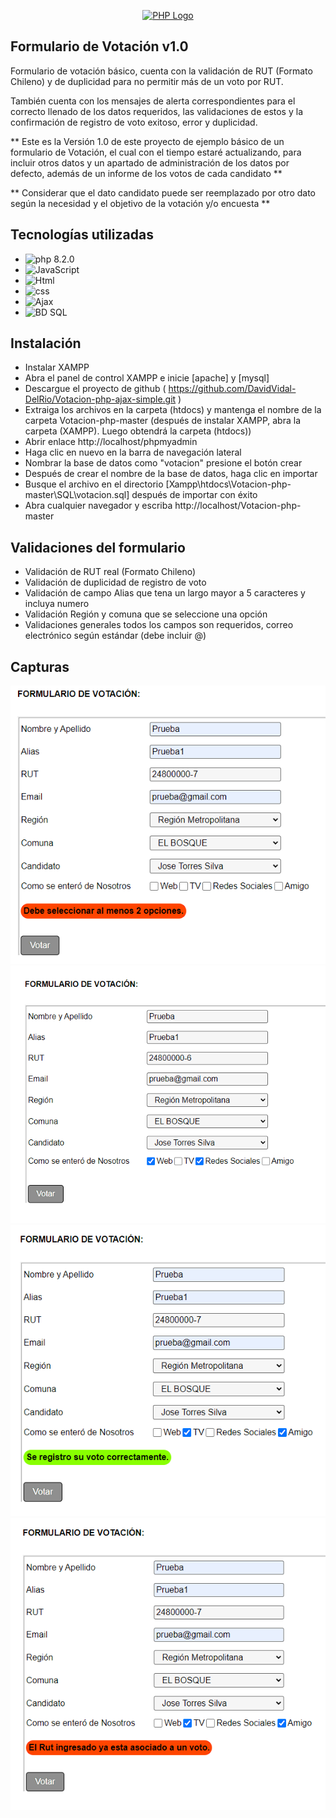 <p align="center"><a href="" target="_blank"><img src="https://upload.wikimedia.org/wikipedia/commons/thumb/2/27/PHP-logo.svg/2560px-PHP-logo.svg.png" width="400" alt="PHP Logo"></a></p>

<p align="center">

</p>

## Formulario de Votación v1.0
Formulario de votación básico, cuenta con la validación de RUT (Formato Chileno) y de duplicidad para no permitir más de un voto por RUT.

También cuenta con los mensajes de alerta correspondientes para el correcto llenado de los datos requeridos, las validaciones de estos y la confirmación
de registro de voto exitoso, error y duplicidad.

** Este es la Versión 1.0 de este proyecto de ejemplo básico de un formulario de Votación, el cual con el tiempo estaré actualizando, para incluir otros datos
y un apartado de administración de los datos por defecto, además de un informe de los votos de cada candidato ** 

** Considerar que el dato candidato puede ser reemplazado por otro dato según la necesidad y el objetivo de la votación y/o encuesta **

## Tecnologías utilizadas
- <img src="https://img.shields.io/badge/php-8.2.0-blue" alt="php 8.2.0">
- <img src="https://img.shields.io/badge/JavaScript-blueviolet" alt="JavaScript">
- <img src="https://img.shields.io/badge/Html-blueviolet" alt="Html">
- <img src="https://img.shields.io/badge/css-blueviolet" alt="css">
- <img src="https://img.shields.io/badge/-Ajax-blueviolet" alt="Ajax">
- <img src="https://img.shields.io/badge/-BD%20SQL-blueviolet" alt="BD SQL">

## Instalación
- Instalar XAMPP
- Abra el panel de control XAMPP e inicie [apache] y [mysql]
- Descargue el proyecto de github ( https://github.com/DavidVidal-DelRio/Votacion-php-ajax-simple.git )
- Extraiga los archivos en la carpeta (htdocs) y mantenga el nombre de la carpeta Votacion-php-master (después de instalar XAMPP, abra la carpeta (XAMPP). Luego obtendrá la carpeta (htdocs))
- Abrir enlace http://localhost/phpmyadmin
- Haga clic en nuevo en la barra de navegación lateral
- Nombrar la base de datos como "votacion" presione el botón crear
- Después de crear el nombre de la base de datos, haga clic en importar
- Busque el archivo en el directorio [Xampp\htdocs\Votacion-php-master\SQL\votacion.sql]
después de importar con éxito
- Abra cualquier navegador y escriba http://localhost/Votacion-php-master


## Validaciones del formulario
- Validación de RUT real (Formato Chileno)
- Validación de duplicidad de registro de voto
- Validación de campo Alias que tena un largo mayor a 5 caracteres y incluya numero
- Validación Región y comuna que se seleccione una opción
- Validaciones generales todos los campos son requeridos, correo electrónico según estándar (debe incluir @)

## Capturas
![Imagen del proyecto](https://github.com/DavidVidal-DelRio/referencias-proyectos/blob/master/php-votacion/datos.PNG)
![Imagen del proyecto](https://github.com/DavidVidal-DelRio/referencias-proyectos/blob/master/php-votacion/datos1.PNG)
![Imagen del proyecto](https://github.com/DavidVidal-DelRio/referencias-proyectos/blob/master/php-votacion/datos2.PNG)
![Imagen del proyecto](https://github.com/DavidVidal-DelRio/referencias-proyectos/blob/master/php-votacion/dato-duplicado.PNG)
